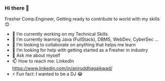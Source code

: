 ### Hi there 👋


Fresher Comp.Engineer, Getting ready to contribute to world with my skills 😊 

- 🔭 I’m currently working on my Technical Skills
- 🌱 I’m currently learning Java (FullStack), DBMS, WebDev, CyberSec ... 
- 👯 I’m looking to collaborate on anything that helps me learn 
- 🤔 I’m looking for help with getting started as a Fresher in industry
- 💬 Ask me about myself
- 📫 How to reach me: LinkedIn https://www.linkedin.com/in/aniruddhagaikwad/
- ⚡ Fun fact: I wanted to be a DJ 😂

